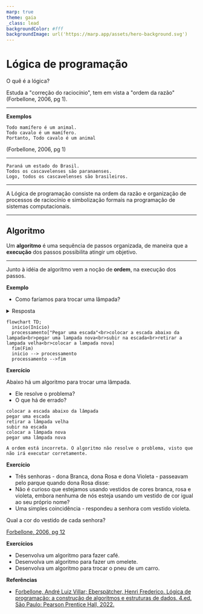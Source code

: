 ```yaml
---
marp: true
theme: gaia
_class: lead
backgroundColor: #fff
backgroundImage: url('https://marp.app/assets/hero-background.svg')
---
```


# Lógica de programação

O quê é a lógica?

Estuda a "correção do raciocínio", tem em vista a "ordem da razão"  
(Forbellone, 2006, pg 1).

--- 
**Exemplos**
```
Todo mamífero é um animal.
Todo cavalo é um mamífero.
Portanto, Todo cavalo é um animal
```
(Forbellone, 2006, pg 1)

---
```
Paraná um estado do Brasil.
Todos os cascavelenses são paranaenses.
Logo, todos os cascavelenses são brasileiros.
```

---

A Lógica de programação consiste na ordem da razão e organização de processos de raciocínio e simbolização formais na programação de sistemas computacionais.

---

## Algoritmo
Um **algoritmo** é uma sequência de passos organizada, de maneira que a **execução** dos passos possibilita atingir um objetivo.

--- 

Junto à idéia de algoritmo vem a noção de **ordem**, na execução dos passos.

**Exemplo**
- Como faríamos para trocar uma lâmpada?

<details>
  <summary>Resposta</summary>

```bash showLineNumbers
pegar uma escada
colocar a escada abaixo da lâmpada
pegar uma lâmpada nova
subir na escada
retirar a lâmpada velha
colocar a lâmpada nova
```
</details>

```mermaid
flowchart TD;
  inicio(Início)
  processamento["Pegar uma escada"<br>colocar a escada abaixo da lampada<br>pegar uma lampada nova<br>subir na escada<br>retirar a lampada velha<br>colocar a lampada nova]
  fim(Fim)
  inicio --> processamento
  processamento -->fim
```


**Exercício**

Abaixo há um algoritmo para trocar uma lâmpada.
- Ele resolve o problema?
- O que há de errado?

```
colocar a escada abaixo da lâmpada
pegar uma escada
retirar a lâmpada velha
subir na escada
colocar a lâmpada nova
pegar uma lâmpada nova
```

```{dropdown} Resposta
A ordem está incorreta. O algoritmo não resolve o problema, visto que não irá executar corretamente.
```

**Exercício**  
- Três senhoras - dona Branca, dona Rosa e dona Violeta - passeavam pelo parque quando dona Rosa disse:
- Não é curioso que estejamos usando vestidos de cores branca, rosa e violeta, embora nenhuma de nós esteja usando um vestido de cor igual ao seu próprio nome?
- Uma simples coincidência - respondeu a senhora com vestido violeta.

Qual a cor do vestido de cada senhora?  
  
[Forbellone, 2006, pg 12](https://plataforma.bvirtual.com.br/Leitor/Publicacao/323/pdf/)

**Exercícios**

- Desenvolva um algoritmo para fazer café.
- Desenvolva um algoritmo para fazer um omelete.
- Desenvolva um algoritmo para trocar o pneu de um carro.


**Referências**
- [Forbellone, André Luiz Villar; Eberspätcher, Henri Frederico. Lógica de programação: a construção de algoritmos e estruturas de dados. 4.ed. São Paulo: Pearson Prentice Hall, 2022.](https://plataforma.bvirtual.com.br/Leitor/Publicacao/323/pdf/)
